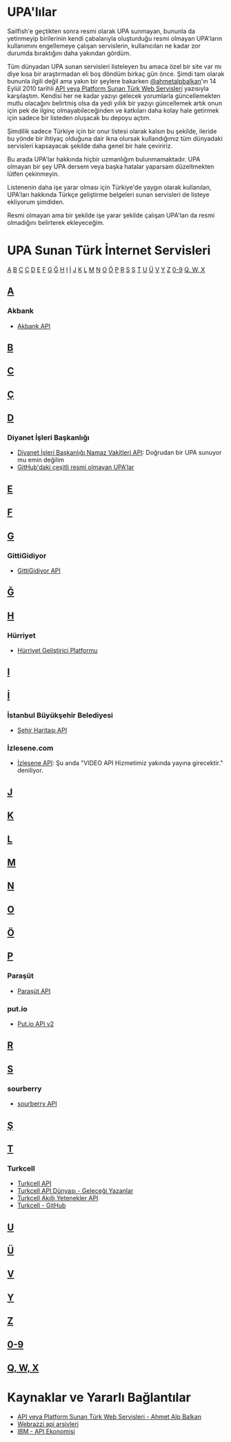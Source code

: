 # UPA'lılar
Sailfish'e geçtikten sonra resmi olarak UPA sunmayan, bununla da yetinmeyip birilerinin kendi çabalarıyla oluşturduğu resmi olmayan UPA'ların kullanımını engellemeye çalışan servislerin, kullanıcıları ne kadar zor durumda bıraktığını daha yakından gördüm.

Tüm dünyadan UPA sunan servisleri listeleyen bu amaca özel bir site var mı diye kısa bir araştırmadan eli boş döndüm birkaç gün önce. Şimdi tam olarak bununla ilgili değil ama yakın bir şeylere bakarken [@ahmetalpbalkan](https://github.com/ahmetalpbalkan)'ın 14 Eylül 2010 tarihli [API veya Platform Sunan Türk Web Servisleri](https://ahmetalpbalkan.com/blog/api-veya-platform-sunan-turk-web-servisleri/) yazısıyla karşılaştım. Kendisi her ne kadar yazıyı gelecek yorumlarla güncellemekten mutlu olacağını belirtmiş olsa da yedi yıllık bir yazıyı güncellemek artık onun için pek de ilginç olmayabileceğinden ve katkıları daha kolay hale getirmek için sadece bir listeden oluşacak bu depoyu açtım.

Şimdilik sadece Türkiye için bir onur listesi olarak kalsın bu şekilde, ileride bu yönde bir ihtiyaç olduğuna dair ikna olursak kullandığımız tüm dünyadaki servisleri kapsayacak şekilde daha genel bir hale çeviririz.

Bu arada UPA'lar hakkında hiçbir uzmanlığım bulunmamaktadır. UPA olmayan bir şey UPA dersem veya başka hatalar yaparsam düzeltmekten lütfen çekinmeyin.

Listenenin daha işe yarar olması için Türkiye'de yaygın olarak kullanılan, UPA'ları hakkında Türkçe geliştirme belgeleri sunan servisleri de listeye ekliyorum şimdiden.

Resmi olmayan ama bir şekilde işe yarar şekilde çalışan UPA'ları da resmi olmadığını belirterek ekleyeceğim.

# UPA Sunan Türk İnternet Servisleri
[A](#a) [B](#b) [C](#c) [Ç](#cc) [D](#d) [E](#e) [F](#f) [G](#g) [Ğ](#gg) [H](#h) [I](#ii) [İ](#i) [J](#j) [K](#k) [L](#l) [M](#m) [N](#n) [O](#o) [Ö](#oo) [P](#p) [R](#r) [S](#s) [Ş](#ss) [T](#t) [U](#u) [Ü](#uu) [V](#v) [Y](#y) [Z](#z) [0-9](#0) [Q, W, X](#q)

## [A](#a)
### Akbank
* [Akbank API](http://www.akbank.com/apiportal)

## [B](#b)

## [C](#c)

## [Ç](#cc)

## [D](#d)
### Diyanet İşleri Başkanlığı
* [Diyanet İşleri Başkanlığı Namaz Vakitleri API](http://www.diyanet.gov.tr/tr/PrayerTime/PrayerTimesList): Doğrudan bir UPA sunuyor mu emin değilim
* [GitHub'daki çeşitli resmi olmayan UPA'lar](https://github.com/search?o=desc&q=diyanet&s=updated&type=Repositories&utf8=%E2%9C%93=)

## [E](#e)

## [F](#f)

## [G](#g)
### GittiGidiyor
* [GittiGidiyor API](http://dev.gittigidiyor.com/)

## [Ğ](#gg)

## [H](#h)
### Hürriyet
* [Hürriyet Geliştirici Platformu](https://developers.hurriyet.com.tr/)

## [I](#ii)

## [İ](#i)
### İstanbul Büyükşehir Belediyesi
* [Şehir Haritası API](http://sehirharitasi.ibb.gov.tr/developer/v1/)

### İzlesene.com
* [İzlesene API](https://www.izlesene.com/izapi): Şu anda "VIDEO API Hizmetimiz yakında yayına girecektir." deniliyor.

## [J](#j)

## [K](#k)

## [L](#l)

## [M](#m)

## [N](#n)

## [O](#o)

## [Ö](#oo)

## [P](#p)
### Paraşüt
* [Paraşüt API](https://api.parasut.com/docs)

### put.io
* [Put.io API v2](https://put.io/v2/docs/)

## [R](#r)

## [S](#s)
### sourberry
* [sourberry API](http://www.sourberry.org/api)

## [Ş](#ss)

## [T](#t)
### Turkcell
* [Turkcell API](https://api-portal.turkcell.com.tr/)
* [Turkcell API Dünyası - Geleceği Yazanlar](https://gelecegiyazanlar.turkcell.com.tr/turkcell-api)
* [Turkcell Akıllı Yetenekler API](https://turkcellpartner.com/CustomContent.aspx?contentId=5e87f1ca-8c52-408f-bc5b-ad86824023c4)
* [Turkcell - GitHub](https://github.com/Turkcell)

## [U](#u)

## [Ü](#uu)

## [V](#v)

## [Y](#y)

## [Z](#z)

## [0-9](#0)

## [Q, W, X](#q)

# Kaynaklar ve Yararlı Bağlantılar
* [API veya Platform Sunan Türk Web Servisleri - Ahmet Alp Balkan](https://ahmetalpbalkan.com/blog/api-veya-platform-sunan-turk-web-servisleri/)
* [Webrazzi api arşivleri](http://webrazzi.com/etiket/api/)
* [IBM - API Ekonomisi](http://www.ibm.com/middleware/integration/tr-tr/api-economy.html)
